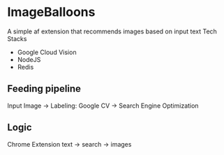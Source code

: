 # ImageBalloons
A simple af extension that recommends images based on input text
Tech Stacks
- Google Cloud Vision
- NodeJS
- Redis

## Feeding pipeline
Input Image -> Labeling: Google CV -> Search Engine Optimization
## Logic
Chrome Extension
text -> search -> images


